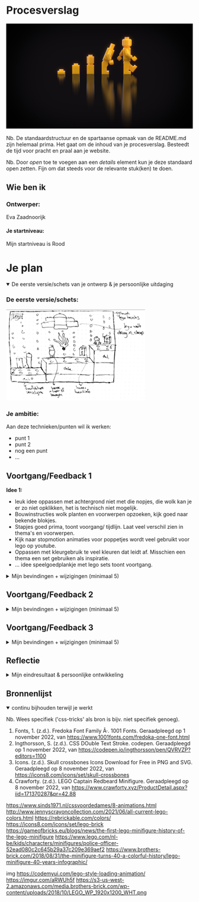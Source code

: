 # Procesverslag

![lego logo](readme-images/evolution.jpeg)


Nb. De standaardstructuur en de spartaanse opmaak van de README.md zijn helemaal prima. Het gaat om de inhoud van je procesverslag. Besteedt de tijd voor pracht en praal aan je website.

Nb. Door *open* toe te voegen aan een *details* element kun je deze standaard open zetten. Fijn om dat steeds voor de relevante stuk(ken) te doen.




## Wie ben ik

### Ontwerper:
Eva Zaadnoorijk

#### Je startniveau:
Mijn startniveau is Rood



# Je plan

<details open>
  <summary>De eerste versie/schets van je ontwerp & je persoonlijke uitdaging</summary>

  ### De eerste versie/schets:
  <img src="readme-images/schets1.jpeg" width="375px" alt="eerste versie/schets">


  ### Je ambitie: 
  Aan deze technieken/punten wil ik werken:
  - punt 1
  - punt 2
  - nog een punt
  - ...
 
</details>




## Voortgang/Feedback 1

**Idee 1:**

- leuk idee oppassen met achtergrond niet met die nopjes, die wolk kan je er zo niet opklikken, het is technisch niet mogelijk.
- Bouwinstructies wolk planten en voorwerpen opzoeken, kijk goed naar bekende blokjes.
- Stapjes goed prima, toont voorgang/ tijdlijn. Laat veel verschil zien in thema's en voorwerpen.
- Kijk naar stopmotion animaties voor poppetjes wordt veel gebruikt voor lego op youtube.
- Oppassen met kleurgebruik te veel kleuren dat leidt af. Misschien een thema een set gebruiken als inspiratie.
- ... idee speelgoedplankje met lego sets toont voortgang.

<details>
  <summary>Mijn bevindingen + wijzigingen (minimaal 5)</summary>

  ### Bevinding 1:
  Omschrijving van wat er nog niet orde was (tekst en afbeeding(en)).

  #### oplossing:
  Beschrijving hoe je het hebt hebt opgelost of als het niet gelukt is hoe je het zou oplossen (tekst en afbeeding(en)).

  ### Bevinding 2:
  Omschrijving van wat er nog niet orde was (tekst en afbeeding(en)).

  #### oplossing:
  Beschrijving hoe je het hebt hebt opgelost of als het niet gelukt is hoe je het zou oplossen (tekst en afbeeding(en)).



  ### Bevinding 3:
  ...

</details>




## Voortgang/Feedback 2

<details>
  <summary>Mijn bevindingen + wijzigingen (minimaal 5)</summary>
  
  ### Bevinding 1:
  Omschrijving van wat er nog niet orde was (tekst en afbeeding(en)).

  #### oplossing:
  Beschrijving hoe je het hebt hebt opgelost of als het niet gelukt is hoe je het zou oplossen (tekst en afbeeding(en)).



  ### Bevinding 2:
  Omschrijving van wat er nog niet orde was (tekst en afbeeding(en)).

  #### oplossing:
  Beschrijving hoe je het hebt hebt opgelost of als het niet gelukt is hoe je het zou oplossen (tekst en afbeeding(en)).



  ### Bevinding 3:
  ...

</details>




## Voortgang/Feedback 3

<details>
  <summary>Mijn bevindingen + wijzigingen (minimaal 5)</summary>
  
  ### Bevinding 1:
  Omschrijving van wat er nog niet orde was (tekst en afbeeding(en)).

  #### oplossing:
  Beschrijving hoe je het hebt hebt opgelost of als het niet gelukt is hoe je het zou oplossen (tekst en afbeeding(en)).



  ### Bevinding 2:
  Omschrijving van wat er nog niet orde was (tekst en afbeeding(en)).

  #### oplossing:
  Beschrijving hoe je het hebt hebt opgelost of als het niet gelukt is hoe je het zou oplossen (tekst en afbeeding(en)).



  ### Bevinding 3:
  ...

</details>




## Reflectie

<details>
  <summary>Mijn eindresultaat & persoonlijke ontwikkeling</summary>

  ### Je uitkomst - karakteristiek screenshot(s):
  <img src="readme-images/dummy-plaatje.jpg" width="375px" alt="final ontwerp">


  ### Dit ging goed/Heb ik geleerd: 
  Korte omschrijving met plaatje(s)

  <img src="readme-images/dummy-plaatje.jpg" width="375px" alt="top">


  ### Dit was lastig/Is niet gelukt:
  Korte omschrijving met plaatje(s)

  <img src="readme-images/dummy-plaatje.jpg" width="375px" alt="bummer">
</details>




## Bronnenlijst

<details open>
<summary>continu bijhouden terwijl je werkt</summary>

Nb. Wees specifiek ('css-tricks' als bron is bijv. niet specifiek genoeg).

1. Fonts, 1. (z.d.). Fredoka Font Family Â·. 1001 Fonts. Geraadpleegd op 1 november 2022, van https://www.1001fonts.com/fredoka-one-font.html 
2. Ingthorsson, S. (z.d.). CSS DOuble Text Stroke. codepen. Geraadpleegd op 1 november 2022, van https://codepen.io/ingthorsson/pen/QVRVZP?editors=1100
3. Icons. (z.d.). Skull crossbones Icons Download for Free in PNG and SVG. Geraadpleegd op 8 november 2022, van https://icons8.com/icons/set/skull-crossbones
4. Crawforty. (z.d.). LEGO Captain Redbeard Minifigure. Geraadpleegd op 8 november 2022, van https://www.crawforty.xyz/ProductDetail.aspx?iid=171370287&pr=42.88

https://www.sinds1971.nl/cssvoordedames/8-animations.html
http://www.jennyscrayoncollection.com/2021/06/all-current-lego-colors.html
https://rebrickable.com/colors/
https://icons8.com/icons/set/lego-brick
https://gameofbricks.eu/blogs/news/the-first-lego-minifigure-history-of-the-lego-minifigure
https://www.lego.com/nl-be/kids/characters/minifigures/police-officer-52ead080c2c645b29a37c209e369aef2
https://www.brothers-brick.com/2018/08/31/the-minifigure-turns-40-a-colorful-history/lego-minifigure-40-years-infographic/

img
https://codemyui.com/lego-style-loading-animation/
https://imgur.com/aRWUh5f 
https://s3-us-west-2.amazonaws.com/media.brothers-brick.com/wp-content/uploads/2018/10/LEGO_WP_1920x1200_WHT.png 
</details>